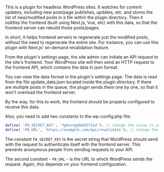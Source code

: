 This is a plugin for headless WordPress sites. It watches for content updates, including new post/page publishes, updates, etc. and stores the list of new/modified posts in a file within the plugin directory. Then it notifies the frontend (built using Next.js, Vue, etc) with this data, so that the frontend server can rebuild those posts/pages.

In short, it helps frontend servers to regenerate just the modified posts, without the need to regenerate the entire site. For instance, you can use this plugin with Next.js' on-demand revalidation feature. 

From the plugin's settings page, the site admin can initiate an API request to the site's frontend. Your WordPress site will then send an HTTP request to the frontend API, which contains the data in json format.

You can view the data format in the plugin's settings page. The data is read from the file update_data.json located inside the plugin directory. If there are multiple posts in the queue, the plugin sends them one by one, so that it won't overload the frontend server.

By the way, for this to work, the frontend should be properly configured to receive this data.

Also, you need to add two constants to the wp-config.php file:

```php
define( 'FN_SECRET_KEY', 'fghoregdb43573sd'); // change the value to your secret key
define( 'FN_URL', 'https://example.com/api/revalidate'); // change the url to your frontend API endpoint URL
```

The constant `FN_SECRET_KEY` is the secret string that WordPress should send with the request to authenticate itself with the frontend server. This prevents anonymous people from sending requests to your API.

The second constant - `FN_URL` - is the URL to which WordPress sends the request. Again, this depends on your frontend configuration.